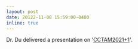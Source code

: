 ```yaml
---
layout: post
date: 20122-11-08 15:59:00-0400
inline: true
---
```


Dr. Du delivered a presentation on '[CCTAM2021+1](https://soet.sysu.edu.cn/zh-hans/article/762)'.
